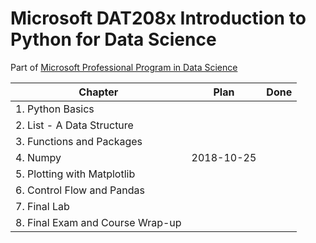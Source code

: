 # Microsoft DAT208x Introduction to Python for Data Science

Part of [Microsoft Professional Program in Data Science](https://www.edx.org/microsoft-professional-program-data-science)

| Chapter | Plan | Done |
|---------|------|------|
| 1. Python Basics |  |  |
| 2. List - A Data Structure |  |  |
| 3. Functions and Packages |  |  |
| 4. Numpy | 2018-10-25 |  |
| 5. Plotting with Matplotlib |  |  |
| 6. Control Flow and Pandas |  |  |
| 7. Final Lab |  |  |
| 8. Final Exam and Course Wrap-up |  |  |
